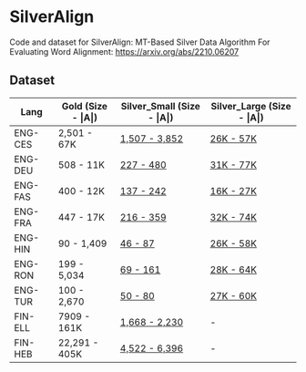 # SilverAlign
Code and dataset for SilverAlign: MT-Based Silver Data Algorithm For Evaluating Word Alignment: https://arxiv.org/abs/2210.06207

## Dataset

| Lang    | Gold (Size - \|A\|) | Silver_Small  (Size - \|A\|) | Silver_Large  (Size - \|A\|) |
|---------|----------------|-----------------------------|-----------------------------|
| ENG-CES | 2,501 - 67K   | [1,507 - 3,852](Data/eng_cze/Silver_Small) | [26K   - 57K](Data/eng_cze/Silver_Large)          |
| ENG-DEU | 508 - 11K   | [227   - 480](Data/eng_deu/Silver_Small)   | [31K   - 77K](Data/eng_deu/Silver_Large)          |
| ENG-FAS | 400 - 12K   | [137   - 242](Data/eng_per/Silver_Small)   | [16K   - 27K](Data/eng_per/Silver_Large)          |
| ENG-FRA | 447   - 17K   | [216   - 359](Data/eng_fra/Silver_Small)    | [32K   - 74K](Data/eng_fra/Silver_Large)          |
| ENG-HIN | 90     - 1,409 | [46    - 87](Data/eng_hin/Silver_Small)     | [26K   - 58K](Data/eng_hin/Silver_Large)          |
| ENG-RON | 199    - 5,034 | [69    - 161](Data/eng_ron/Silver_Small)    | [28K   - 64K](Data/eng_ron/Silver_Large)          |
| ENG-TUR | 100    - 2,670 | [50    - 80](Data/eng_tur/Silver_Small)     | [27K   - 60K](Data/eng_tur/Silver_Large)          |
| FIN-ELL | 7909   - 161K  | [1,668 - 2,230](Data/fin_grc/Silver_Small)  | -            |
| FIN-HEB | 22,291 - 405K  | [4,522 - 6,396](Data/fin_heb/Silver_Small)  | -            |

